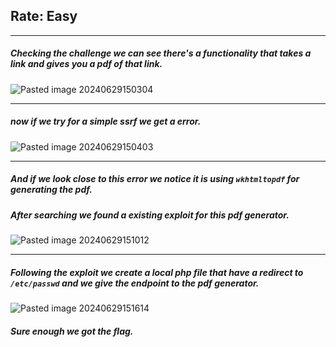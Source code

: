 ## Rate: Easy
***
##### Checking the challenge we can see there's a functionality that takes a link and gives you a pdf  of that link.
![Pasted image 20240629150304](https://github.com/Fire-Null/Write-Ups/assets/131773602/e5ef122a-7d2f-4826-99d3-1f90fd1f8118)
***
##### now if we try for a simple ssrf we get a error.
![Pasted image 20240629150403](https://github.com/Fire-Null/Write-Ups/assets/131773602/be6a601c-6d00-40c9-b4f1-a8adf452fdfd)
***
##### And if we look close to this error we notice it is using `wkhtmltopdf` for generating the pdf.
##### After searching we found a existing exploit for this pdf generator.
![Pasted image 20240629151012](https://github.com/Fire-Null/Write-Ups/assets/131773602/ca57ab0a-1e1c-48f4-a77b-15ba2e13b21b)
***
##### Following the exploit we create a local php file that have a redirect to `/etc/passwd` and we give the endpoint to the pdf generator.
![Pasted image 20240629151614](https://github.com/Fire-Null/Write-Ups/assets/131773602/123ac5f8-207d-4bb7-9acf-8b4657053901)
##### Sure enough we got the flag.

